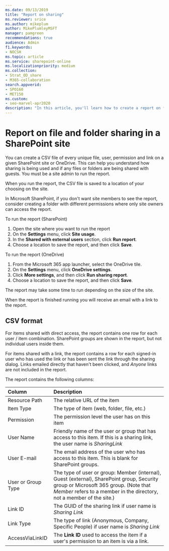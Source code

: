 ```yaml
---
ms.date: 09/13/2019
title: "Report on sharing"
ms.reviewer: srice
ms.author: mikeplum
author: MikePlumleyMSFT
manager: pamgreen
recommendations: true
audience: Admin
f1.keywords:
- NOCSH
ms.topic: article
ms.service: sharepoint-online
ms.localizationpriority: medium
ms.collection:  
- Strat_OD_share
- M365-collaboration
search.appverid:
- SPO160
- MET150
ms.custom:
- seo-marvel-apr2020
description: "In this article, you'll learn how to create a report on file and folder sharing on a SharePoint site."
---
```


# Report on file and folder sharing in a SharePoint site

You can create a CSV file of every unique file, user, permission and link on a given SharePoint site or OneDrive. This can help you understand how sharing is being used and if any files or folders are being shared with guests. You must be a site admin to run the report.

When you run the report, the CSV file is saved to a location of your choosing on the site. 

In Microsoft SharePoint, if you don't want site members to see the report, consider creating a folder with different permissions where only site owners can access the report.

To run the report (SharePoint)
1. Open the site where you want to run the report
2. On the **Settings** menu, click **Site usage**.
3. In the **Shared with external users** section, click **Run report**.
4. Choose a location to save the report, and then click **Save**.

To run the report (OneDrive)
1. From the Microsoft 365 app launcher, select the OneDrive tile.
2. On the **Settings** menu, click **OneDrive settings**.
3. Click **More settings**, and then click **Run sharing report**.
4. Choose a location to save the report, and then click **Save**.

The report may take some time to run depending on the size of the site.

When the report is finished running you will receive an email with a link to the report.

## CSV format

For items shared with direct access, the report contains one row for each user / item combination. SharePoint groups are shown in the report, but not individual users inside them.

For items shared with a link, the report contains a row for each signed-in user who has used the link or has been sent the link through the sharing dialog. Links emailed directly that haven't been clicked, and *Anyone* links are not included in the report.

The report contains the following columns:

|Column|Description|
|:---|:---|
|Resource Path|The relative URL of the item|
|Item Type|The type of item (web, folder, file, etc.)|
|Permission|The permission level the user has on this item|
|User Name|Friendly name of the user or group that has access to this item. If this is a sharing link, the user name is *SharingLink*|
|User E-mail|The email address of the user who has access to this item. This is blank for SharePoint groups.|
|User or Group Type|The type of user or group: Member (internal), Guest (external), SharePoint group, Security group or Microsoft 365 group. (Note that *Member* refers to a member in the directory, not a member of the site.)|
|Link ID|The GUID of the sharing link if user name is *Sharing Link*|
|Link Type|The type of link (Anonymous, Company, Specific People) if user name is *Sharing Link*|
|AccessViaLinkID|The **Link ID** used to access the item if a user's permission to an item is via a link.




